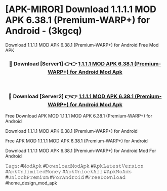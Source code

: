 # [APK-MIROR] Download 1.1.1.1 MOD APK 6.38.1 (Premium-WARP+) for Android - (3kgcq)
Download 1.1.1.1 MOD APK 6.38.1 (Premium-WARP+) for Android Free Mod APK

<div align="center">
<h3>🔴 Download [Server1] 👉👉 <a href="https://apk-comot.site?title=1.1.1.1_MOD_APK_6.38.1_(Premium-WARP+)_for_Android">1.1.1.1 MOD APK 6.38.1 (Premium-WARP+) for Android Mod Apk</a></h3><br>

<h3>🔴 Download [Server2] 👉👉 <a href="https://apk-comot.site?title=1.1.1.1_MOD_APK_6.38.1_(Premium-WARP+)_for_Android">1.1.1.1 MOD APK 6.38.1 (Premium-WARP+) for Android Mod Apk</a></h3>
</div>


Free Download APK MOD 1.1.1.1 MOD APK 6.38.1 (Premium-WARP+) for Android

Download 1.1.1.1 MOD APK 6.38.1 (Premium-WARP+) for Android 

Free APK MOD 1.1.1.1 MOD APK 6.38.1 (Premium-WARP+) for Android 

Download 1.1.1.1 MOD APK 6.38.1 (Premium-WARP+) for Android Mod For Android

𝚃𝚊𝚐𝚜: #𝙼𝚘𝚍𝙰𝚙𝚔 #𝙳𝚘𝚠𝚗𝚕𝚘𝚊𝚍𝙼𝚘𝚍𝙰𝚙𝚔 #𝙰𝚙𝚔𝙻𝚊𝚝𝚎𝚜𝚝𝚅𝚎𝚛𝚜𝚒𝚘𝚗 #𝙰𝚙𝚔𝚄𝚗𝚕𝚒𝚖𝚒𝚝𝚎𝚍𝙼𝚘𝚗𝚎𝚢 #𝙰𝚙𝚔𝚄𝚗𝚕𝚘𝚌𝚔𝙰𝚕𝚕 #𝙰𝚙𝚔𝙽𝚘𝙰𝚍𝚜 #𝚄𝚗𝚕𝚘𝚌𝚔𝙿𝚛𝚎𝚖𝚒𝚞𝚖 #𝙵𝚘𝚛𝙰𝚗𝚍𝚛𝚘𝚒𝚍 #𝙵𝚛𝚎𝚎𝙳𝚘𝚠𝚗𝚕𝚘𝚊𝚍 #home_design_mod_apk